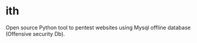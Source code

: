 ith
===

Open source Python tool to pentest websites using Mysql offline database (Offensive security Db).
